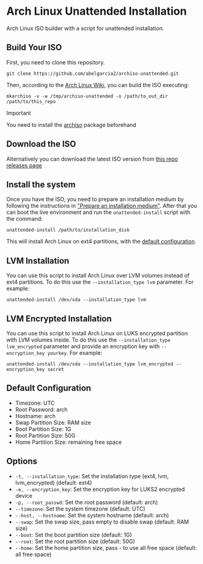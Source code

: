 # Arch Linux Unattended Installation
Arch Linux ISO builder with a script for unattended installation.

## Build Your ISO
First, you need to clone this repository.
```
git clone https://github.com/abelgarcia2/archiso-unattended.git
```
Then, according to the [Arch Linux Wiki](https://wiki.archlinux.org/title/Archiso#Build_the_ISO),
you can build the ISO executing:
```
mkarchiso -v -w /tmp/archiso-unattended -o /path/to_out_dir /path/to/this_repo
```

> [!IMPORTANT]
> You need to install the [archiso](https://archlinux.org/packages/?name=archiso) package beforehand

## Download the ISO
Alternatively you can download the latest ISO version from
[this repo releases page](https://github.com/abelgarcia2/archiso-unattended/releases)

## Install the system
Once you have the ISO, you need to prepare an installation medium by following the instructions in
["Prepare an installation medium"](https://wiki.archlinux.org/title/Installation_guide#Prepare_an_installation_medium).
After that you can boot the live environment and run the `unattended-install`
script with the command:
```
unattended-install /path/to/installation_disk
```
This will install Arch Linux on ext4 partitions, with the [default configuration](#default-configuration).

## LVM Installation
You can use this script to install Arch Linux over LVM volumes instead of ext4 partitions.
To do this use the `--installation_type lvm` parameter. For example:
```
unattended-install /dev/sda --installation_type lvm
```

## LVM Encrypted Installation
You can use this script to install Arch Linux on LUKS encrypted partition with
LVM volumes inside. To do this use the `--installation_type lvm_encrypted` parameter and provide
an encryption key with `--encryption_key yourkey`. For example: 
```
unattended-install /dev/sda --installation_type lvm_encrypted --encryption_key secret
```

## Default Configuration
- Timezone: UTC
- Root Password: arch
- Hostname: arch
- Swap Partition Size: RAM size
- Boot Partition Size: 1G
- Root Partition Size: 50G
- Home Partition Size: remaining free space

## Options
- `-t, --installation_type`: Set the installation type (ext4, lvm, lvm_encrypted) (default: ext4)
- `-e, --encryption_key`: Set the encryption key for LUKS2 encrypted device
- `-p, --root_passwd`: Set the root password (default: arch)
- `--timezone`: Set the system timezone (default: UTC)
- `--host, --hostname`: Set the system hostname (default: arch)
- `--swap`: Set the swap size, pass empty to disable swap (default: RAM size)
- `--boot`: Set the boot partition size (default: 1G)
- `--root`: Set the root partition size (default: 50G)
- `--home`: Set the home partition size, pass - to use all free space (default: all free space)
